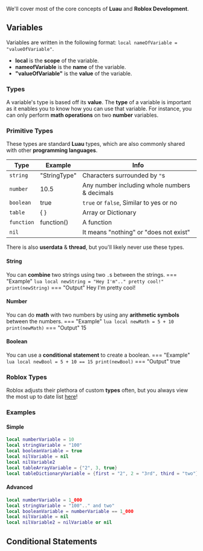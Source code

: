 We'll cover most of the core concepts of **Luau** and **Roblox Development**.

## Variables

Variables are written in the following format: `local nameOfVariable = "valueOfVariable"`.

* **local** is the **scope** of the variable.
* **nameofVariable** is the **name** of the variable.
* **"valueOfVariable"** is the **value** of the variable.

### Types

A variable's type is based off its **value**. The **type** of a variable is important as it enables you to know how you can use that variable. For instance, you can only perform **math operations** on two **number** variables.

### Primitive Types

These types are standard **Luau** types, which are also commonly shared with other **programming languages**.

| Type | Example | Info |
| -         | -       | -     |
| `string` | "StringType" | Characters surrounded by `"`s |
| `number` | 10.5 | Any number including whole numbers & decimals |
| `boolean` | true | `true` or `false`, Similar to yes or no |
| `table` | { } | Array or Dictionary |
| `function` | function() | A function |
| `nil` | ` ` | It means "nothing" or "does not exist" |

There is also **userdata** & **thread**, but you'll likely never use these types.

#### String

You can **combine** two strings using two `.`s between the strings.
=== "Example"
    ``` lua
    local newString = "Hey I'm".." pretty cool!"
    print(newString)
    ```
=== "Output"
    Hey I'm pretty cool!

#### Number

You can do **math** with two numbers by using any **arithmetic symbols** between the numbers.
=== "Example"
    ``` lua
    local newMath = 5 + 10
    print(newMath)
    ```
=== "Output"
    15

#### Boolean

You can use a **conditional statement** to create a boolean.
=== "Example"
    ``` lua
    local newBool = 5 + 10 == 15
    print(newBool)
    ```
=== "Output"
    true

### Roblox Types

Roblox adjusts their plethora of custom **types** often, but you always view the most up to date list [here](https://developer.roblox.com/en-us/api-reference/data-types)!

<!-- | Type | Example | Info |
| -         | -       | -     |
| `Axes` | Axes.new() | Used for the ArcHandles class to control what rotation axes are currently enabled |
| `BrickColor` | BirchColor.new(1) | Provides a predefined list of named colors |
| `CatalogSearchParams` | CatalogSearchParams.new() | Specifying the parameters of a catalog search via `AvatarEditorService:SearchCatalog()` |
| `CFrame` | CFrame.new() | Short for "coordinate frame" describes a 3D position and orientation |
| `Color3` | Color3.new(255, 255, 255) | Describes a color using R, G and B components | -->

### Examples

#### Simple

``` lua
local numberVariable = 10
local stringVariable = "100"
local booleanVariable = true
local nilVariable = nil
local nilVariable2
local tableArrayVariable = {"2", 3, true}
local tableDictionaryVariable = {first = "2", 2 = "3rd", third = "two"}
```

#### Advanced

``` lua
local numberVariable = 1_000
local stringVariable = "100".." and two"
local booleanVariable = numberVariable == 1_000
local nilVariable = nil
local nilVariable2 = nilVariable or nil
```

## Conditional Statements